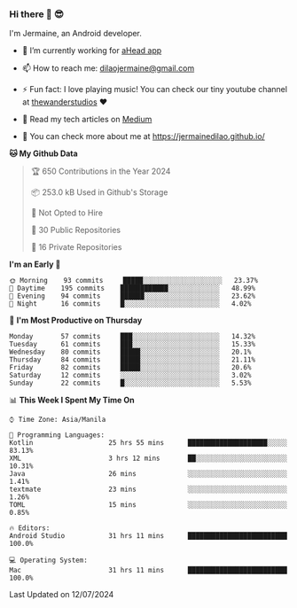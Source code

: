 ### Hi there 👋 😎
I'm Jermaine, an Android developer.

- 🔭 I’m currently working for [aHead app](https://www.ahead-app.com/)

- 📫 How to reach me: dilaojermaine@gmail.com

- ⚡ Fun fact: I love playing music! You can check our tiny youtube channel at [thewanderstudios](https://www.youtube.com/thewanderstudios) ♥️

- 📖 Read my tech articles on [Medium](https://jermainedilao.medium.com/)

- 👀 You can check more about me at https://jermainedilao.github.io/

<!--
**jermainedilao/jermainedilao** is a ✨ _special_ ✨ repository because its `README.md` (this file) appears on your GitHub profile.

Here are some ideas to get you started:

- 🔭 I’m currently working on ...
- 🌱 I’m currently learning ...
- 👯 I’m looking to collaborate on ...
- 🤔 I’m looking for help with ...
- 💬 Ask me about ...
- 📫 How to reach me: ...
- 😄 Pronouns: ...
- ⚡ Fun fact: ...
-->

<!--START_SECTION:waka-->
**🐱 My Github Data** 

> 🏆 650 Contributions in the Year 2024
 > 
> 📦 253.0 kB Used in Github's Storage 
 > 
> 🚫 Not Opted to Hire
 > 
> 📜 30 Public Repositories 
 > 
> 🔑 16 Private Repositories  
 > 
**I'm an Early 🐤** 

```text
🌞 Morning    93 commits     █████░░░░░░░░░░░░░░░░░░░░   23.37% 
🌆 Daytime    195 commits    ████████████░░░░░░░░░░░░░   48.99% 
🌃 Evening    94 commits     ██████░░░░░░░░░░░░░░░░░░░   23.62% 
🌙 Night      16 commits     █░░░░░░░░░░░░░░░░░░░░░░░░   4.02%

```
📅 **I'm Most Productive on Thursday** 

```text
Monday       57 commits     ███░░░░░░░░░░░░░░░░░░░░░░   14.32% 
Tuesday      61 commits     ███░░░░░░░░░░░░░░░░░░░░░░   15.33% 
Wednesday    80 commits     █████░░░░░░░░░░░░░░░░░░░░   20.1% 
Thursday     84 commits     █████░░░░░░░░░░░░░░░░░░░░   21.11% 
Friday       82 commits     █████░░░░░░░░░░░░░░░░░░░░   20.6% 
Saturday     12 commits     ░░░░░░░░░░░░░░░░░░░░░░░░░   3.02% 
Sunday       22 commits     █░░░░░░░░░░░░░░░░░░░░░░░░   5.53%

```


📊 **This Week I Spent My Time On** 

```text
⌚︎ Time Zone: Asia/Manila

💬 Programming Languages: 
Kotlin                   25 hrs 55 mins      ████████████████████░░░░░   83.13% 
XML                      3 hrs 12 mins       ██░░░░░░░░░░░░░░░░░░░░░░░   10.31% 
Java                     26 mins             ░░░░░░░░░░░░░░░░░░░░░░░░░   1.41% 
textmate                 23 mins             ░░░░░░░░░░░░░░░░░░░░░░░░░   1.26% 
TOML                     15 mins             ░░░░░░░░░░░░░░░░░░░░░░░░░   0.85%

🔥 Editors: 
Android Studio           31 hrs 11 mins      █████████████████████████   100.0%

💻 Operating System: 
Mac                      31 hrs 11 mins      █████████████████████████   100.0%

```


 Last Updated on 12/07/2024
<!--END_SECTION:waka-->
